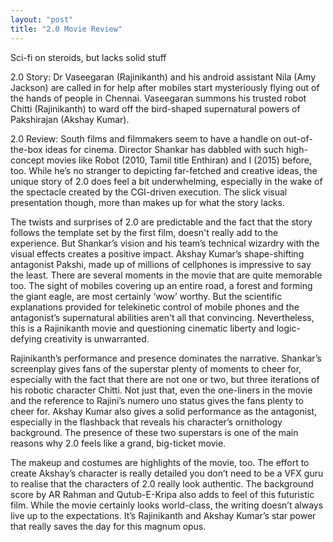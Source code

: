 ```yaml
---
layout: "post"
title: "2.0 Movie Review"
---
```


Sci-fi on steroids, but lacks solid stuff

2.0 Story: Dr Vaseegaran (Rajinikanth) and his android assistant Nila (Amy Jackson) are called in for help after mobiles start mysteriously flying out of the hands of people in Chennai. Vaseegaran summons his trusted robot Chitti (Rajinikanth) to ward off the bird-shaped supernatural powers of Pakshirajan (Akshay Kumar).

2.0 Review: South films and filmmakers seem to have a handle on out-of-the-box ideas for cinema. Director Shankar has dabbled with such high-concept movies like Robot (2010, Tamil title Enthiran) and I (2015) before, too. While he’s no stranger to depicting far-fetched and creative ideas, the unique story of 2.0 does feel a bit underwhelming, especially in the wake of the spectacle created by the CGI-driven execution. The slick visual presentation though, more than makes up for what the story lacks.

The twists and surprises of 2.0 are predictable and the fact that the story follows the template set by the first film, doesn't really add to the experience. But Shankar’s vision and his team’s technical wizardry with the visual effects creates a positive impact. Akshay Kumar’s shape-shifting antagonist Pakshi, made up of millions of cellphones is impressive to say the least. There are several moments in the movie that are quite memorable too. The sight of mobiles covering up an entire road, a forest and forming the giant eagle, are most certainly ‘wow’ worthy. But the scientific explanations provided for telekinetic control of mobile phones and the antagonist’s supernatural abilities aren't all that convincing. Nevertheless, this is a Rajinikanth movie and questioning cinematic liberty and logic-defying creativity is unwarranted.

Rajinikanth’s performance and presence dominates the narrative. Shankar’s screenplay gives fans of the superstar plenty of moments to cheer for, especially with the fact that there are not one or two, but three iterations of his robotic character Chitti. Not just that, even the one-liners in the movie and the reference to Rajini’s numero uno status gives the fans plenty to cheer for. Akshay Kumar also gives a solid performance as the antagonist, especially in the flashback that reveals his character’s ornithology background. The presence of these two superstars is one of the main reasons why 2.0 feels like a grand, big-ticket movie.

The makeup and costumes are highlights of the movie, too. The effort to create Akshay’s character is really detailed you don’t need to be a VFX guru to realise that the characters of 2.0 really look authentic. The background score by AR Rahman and Qutub-E-Kripa also adds to feel of this futuristic film. While the movie certainly looks world-class, the writing doesn’t always live up to the expectations. It’s Rajinikanth and Akshay Kumar’s star power that really saves the day for this magnum opus. 